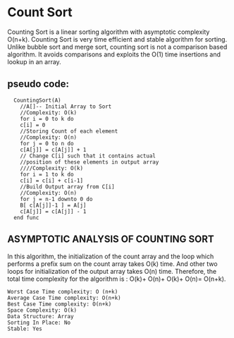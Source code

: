 # Count Sort
Counting Sort is a linear sorting algorithm with asymptotic complexity O(n+k).
Counting Sort is very time efficient and stable algorithm for sorting. 
Unlike bubble sort and merge sort, counting sort is not a comparison based algorithm. It avoids comparisons and exploits the O(1) time insertions and lookup in an array.

## pseudo code:
```
  CountingSort(A)
    //A[]-- Initial Array to Sort
    //Complexity: O(k)
    for i = 0 to k do
    c[i] = 0
    //Storing Count of each element
    //Complexity: O(n)
    for j = 0 to n do
    c[A[j]] = c[A[j]] + 1
    // Change C[i] such that it contains actual
    //position of these elements in output array
    ////Complexity: O(k)
    for i = 1 to k do
    c[i] = c[i] + c[i-1]
    //Build Output array from C[i]
    //Complexity: O(n)
    for j = n-1 downto 0 do
    B[ c[A[j]]-1 ] = A[j]
    c[A[j]] = c[A[j]] - 1
  end func
  ```
  
##  ASYMPTOTIC ANALYSIS OF COUNTING SORT
In this algorithm, the initialization of the count array and the loop which performs a prefix sum on the count array takes O(k) time. And other two loops for initialization of the output array takes O(n) time. Therefore, the total time complexity for the algorithm is : O(k)+ O(n)+ O(k)+ O(n)= O(n+k).
```
Worst Case Time complexity: O (n+k)
Average Case Time complexity: O(n+k)
Best Case Time complexity: O(n+k)
Space Complexity: O(k)
Data Structure: Array
Sorting In Place: No
Stable: Yes
```
